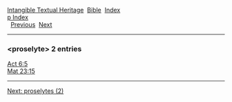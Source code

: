 [Intangible Textual Heritage](../../index)  [Bible](../index) 
[Index](index)   
[p Index](_p_)  
  [Previous](c08915)  [Next](c08917) 

------------------------------------------------------------------------

### &lt;proselyte&gt; 2 entries

[Act 6:5](../kjv/act006.htm#005)  
[Mat 23:15](../kjv/mat023.htm#015)  

------------------------------------------------------------------------

[Next: proselytes (2)](c08917)
